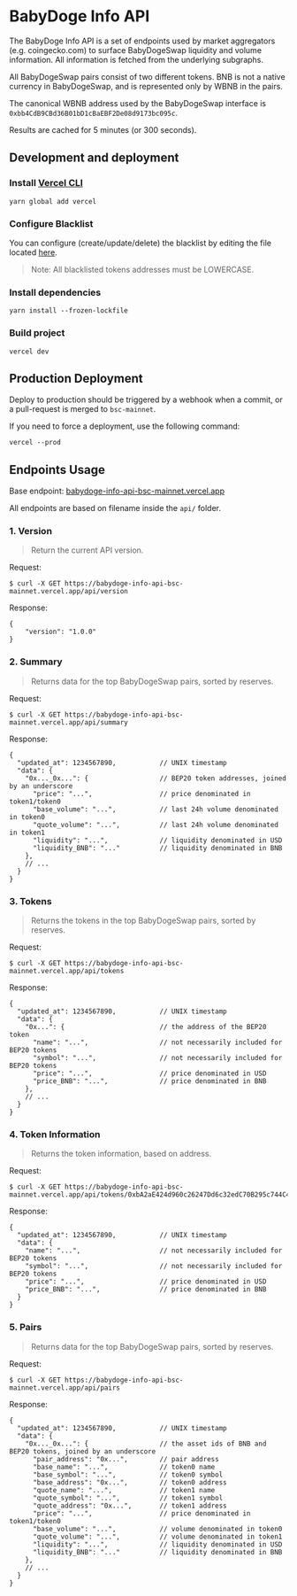 # BabyDoge Info API

The BabyDoge Info API is a set of endpoints used by market aggregators (e.g. coingecko.com) to surface BabyDogeSwap liquidity
and volume information. All information is fetched from the underlying subgraphs.

All BabyDogeSwap pairs consist of two different tokens. BNB is not a native currency in BabyDogeSwap, and is represented only by WBNB in the pairs. 

The canonical WBNB address used by the BabyDogeSwap interface is `0xbb4CdB9CBd36B01bD1cBaEBF2De08d9173bc095c`.

Results are cached for 5 minutes (or 300 seconds).

## Development and deployment

### Install [Vercel CLI](https://vercel.com/download)
```shell
yarn global add vercel
```

### Configure Blacklist

You can configure (create/update/delete) the blacklist by editing the file located [here](utils/constants/blacklist.ts).

> Note: All blacklisted tokens addresses must be LOWERCASE.

### Install dependencies
```shell
yarn install --frozen-lockfile
```

### Build project
```shell
vercel dev
```

## Production Deployment

Deploy to production should be triggered by a webhook when a commit, or a pull-request is merged to `bsc-mainnet`.

If you need to force a deployment, use the following command:
```shell
vercel --prod
```

## Endpoints Usage

Base endpoint: [babydoge-info-api-bsc-mainnet.vercel.app](https://babydoge-info-api-bsc-mainnet.vercel.app)

All endpoints are based on filename inside the `api/` folder.

### 1. Version

> Return the current API version.

Request:
```shell
$ curl -X GET https://babydoge-info-api-bsc-mainnet.vercel.app/api/version
```

Response:
```json5
{
    "version": "1.0.0"
}
```

### 2. Summary

> Returns data for the top BabyDogeSwap pairs, sorted by reserves.

Request:
```shell
$ curl -X GET https://babydoge-info-api-bsc-mainnet.vercel.app/api/summary
```

Response:
```json5
{
  "updated_at": 1234567890,           // UNIX timestamp
  "data": {
    "0x..._0x...": {                  // BEP20 token addresses, joined by an underscore
      "price": "...",                 // price denominated in token1/token0
      "base_volume": "...",           // last 24h volume denominated in token0
      "quote_volume": "...",          // last 24h volume denominated in token1
      "liquidity": "...",             // liquidity denominated in USD
      "liquidity_BNB": "..."          // liquidity denominated in BNB
    },
    // ...
  }
}
```

### 3. Tokens

> Returns the tokens in the top BabyDogeSwap pairs, sorted by reserves.

Request:
```shell
$ curl -X GET https://babydoge-info-api-bsc-mainnet.vercel.app/api/tokens
```

Response:
```json5
{
  "updated_at": 1234567890,           // UNIX timestamp
  "data": {
    "0x...": {                        // the address of the BEP20 token
      "name": "...",                  // not necessarily included for BEP20 tokens
      "symbol": "...",                // not necessarily included for BEP20 tokens
      "price": "...",                 // price denominated in USD
      "price_BNB": "...",             // price denominated in BNB
    },
    // ...
  }
}
```

### 4. Token Information

> Returns the token information, based on address.

Request:
```shell
$ curl -X GET https://babydoge-info-api-bsc-mainnet.vercel.app/api/tokens/0xbA2aE424d960c26247Dd6c32edC70B295c744C43
```

Response:
```json5
{
  "updated_at": 1234567890,           // UNIX timestamp
  "data": {
    "name": "...",                    // not necessarily included for BEP20 tokens
    "symbol": "...",                  // not necessarily included for BEP20 tokens
    "price": "...",                   // price denominated in USD
    "price_BNB": "...",               // price denominated in BNB
  }
}
```

### 5. Pairs

> Returns data for the top BabyDogeSwap pairs, sorted by reserves.

Request:
```shell
$ curl -X GET https://babydoge-info-api-bsc-mainnet.vercel.app/api/pairs
```

Response:
```json5
{
  "updated_at": 1234567890,           // UNIX timestamp
  "data": {
    "0x..._0x...": {                  // the asset ids of BNB and BEP20 tokens, joined by an underscore
      "pair_address": "0x...",        // pair address
      "base_name": "...",             // token0 name
      "base_symbol": "...",           // token0 symbol
      "base_address": "0x...",        // token0 address
      "quote_name": "...",            // token1 name
      "quote_symbol": "...",          // token1 symbol
      "quote_address": "0x...",       // token1 address
      "price": "...",                 // price denominated in token1/token0
      "base_volume": "...",           // volume denominated in token0
      "quote_volume": "...",          // volume denominated in token1
      "liquidity": "...",             // liquidity denominated in USD
      "liquidity_BNB": "..."          // liquidity denominated in BNB
    },
    // ...
  }
}
```
